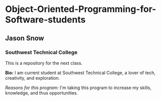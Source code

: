 # Object-Oriented-Programming-for-Software-students
## Jason Snow
### Southwest Technical College 

This is a repository for the next class.

**Bio:** I am current student at Southwest Technical College, a lover of tech, creativity, and exploration. 

*Reasons for this program:* I'm taking this program to increase my skills, knowledge, and thus opportunities. 
